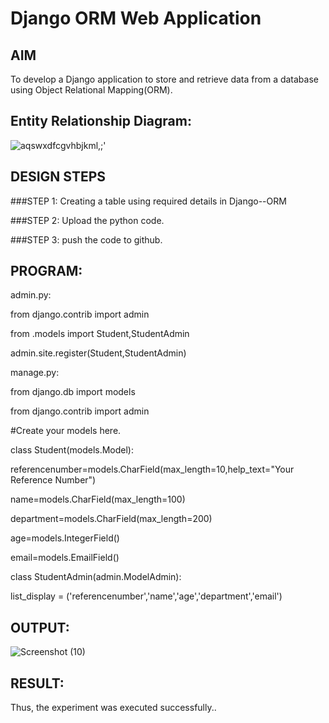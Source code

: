 # Django ORM Web Application

## AIM
To develop a Django application to store and retrieve data from a database using Object Relational Mapping(ORM).

## Entity Relationship Diagram:
![aqswxdfcgvhbjkml,;'](https://user-images.githubusercontent.com/118787344/212689267-a6c12d33-840c-423d-80cf-55b78d7315e6.png)



## DESIGN STEPS

###STEP 1:
Creating a table using required details in Django--ORM

###STEP 2:
Upload the python code.

###STEP 3:
push the code to github.



## PROGRAM:

admin.py:

from django.contrib import admin

from .models import Student,StudentAdmin

admin.site.register(Student,StudentAdmin)

manage.py:

from django.db import models

from django.contrib import admin

#Create your models here.

class Student(models.Model):

referencenumber=models.CharField(max_length=10,help_text="Your Reference Number")

name=models.CharField(max_length=100)

department=models.CharField(max_length=200)

age=models.IntegerField()

email=models.EmailField()

class StudentAdmin(admin.ModelAdmin):

list_display = ('referencenumber','name','age','department','email')



## OUTPUT:
![Screenshot (10)](https://user-images.githubusercontent.com/118787344/212689784-090231a7-4873-43cc-806c-0cca3e27e2bb.png)





## RESULT:

Thus, the experiment was executed successfully..
